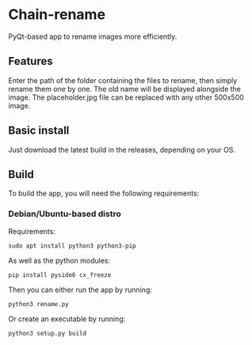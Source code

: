 # Chain-rename
PyQt-based app to rename images more efficiently.

## Features
Enter the path of the folder containing the files to rename, then simply rename them one by one. The old name will be displayed alongside the image.
The placeholder.jpg file can be replaced with any other 500x500 image.

## Basic install
Just download the latest build in the releases, depending on your OS.

## Build
To build the app, you will need the following requirements:

### Debian/Ubuntu-based distro
Requirements:
```
sudo apt install python3 python3-pip
```
As well as the python modules:
```
pip install pyside6 cx_freeze
```
Then you can either run the app by running:
```
python3 rename.py
```
Or create an executable by running:
```
python3 setup.py build
```
